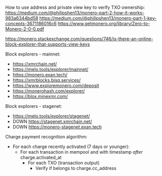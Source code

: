
How to use address and private view key to verify TXO ownership:
https://medium.com/@philipshen13/monero-part-2-how-it-works-983a6344bd58
https://medium.com/@philipshen13/monero-part-1-key-concepts-3671186016c6
https://www.getmonero.org/library/Zero-to-Monero-2-0-0.pdf

https://monero.stackexchange.com/questions/746/is-there-an-online-block-explorer-that-supports-view-keys

Block explorers - mainnet:
* https://xmrchain.net/
* https://melo.tools/explorer/mainnet/
* https://monero.exan.tech/
* https://xmrblocks.bisq.services/
* https://www.exploremonero.com/deposit
* https://monerohash.com/explorer/
* https://blox.minexmr.com/

Block explorers - stagenet:
* https://melo.tools/explorer/stagenet/
* DOWN https://stagenet.xmrchain.net/
* DOWN https://monero-stagenet.exan.tech

Charge payment recognition algorithm:

* For each charge recently activated (7 days or younger):
  * For each transaction in mempool and with timestamp *after* charge.activated_at
    * For each TXO (transaction output)
      * Verify if belongs to charge.cc_address
